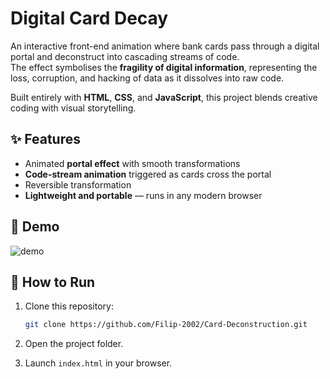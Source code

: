 # Digital Card Decay

An interactive front-end animation where bank cards pass through a digital portal and deconstruct into cascading streams of code.  
The effect symbolises the **fragility of digital information**, representing the loss, corruption, and hacking of data as it dissolves into raw code.  

Built entirely with **HTML**, **CSS**, and **JavaScript**, this project blends creative coding with visual storytelling.


## ✨ Features
- Animated **portal effect** with smooth transformations  
- **Code-stream animation** triggered as cards cross the portal 
- Reversible transformation
- **Lightweight and portable** — runs in any modern browser

 
## 🎥 Demo

![demo](demo/demo.gif)


## 🚀 How to Run

1. Clone this repository:
   ```bash
   git clone https://github.com/Filip-2002/Card-Deconstruction.git

2. Open the project folder.

3. Launch `index.html` in your browser.









